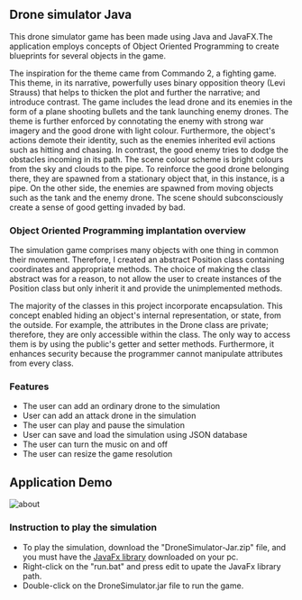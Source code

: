 ## Drone simulator Java
This drone simulator game has been made using Java and JavaFX.The application employs concepts of Object Oriented Programming to create blueprints for several objects in the game.

The inspiration for the theme came from Commando 2, a fighting game. This theme, in its narrative, powerfully uses binary opposition theory (Levi Strauss) that helps to thicken the plot and further the narrative; and introduce contrast. The game includes the lead drone and its enemies in the form of a plane shooting bullets and the tank launching enemy drones. The theme is further enforced by connotating the enemy with strong war imagery and the good drone with light colour. Furthermore, the object's actions demote their identity, such as the enemies inherited evil actions such as hitting and chasing. In contrast, the good enemy tries to dodge the obstacles incoming in its path. The scene colour scheme is bright colours from the sky and clouds to the pipe. To reinforce the good drone belonging there, they are spawned from a stationary object that, in this instance, is a pipe. On the other side, the enemies are spawned from moving objects such as the tank and the enemy drone. The scene should subconsciously create a sense of good getting invaded by bad.

### Object Oriented Programming implantation overview
The simulation game comprises many objects with one thing in common their movement. Therefore, I created an abstract Position class containing coordinates and appropriate methods. The choice of making the class abstract was for a reason, to not allow the user to create instances of the Position class but only inherit it and provide the unimplemented methods. 

The majority of the classes in this project incorporate encapsulation. This concept enabled hiding an object's internal representation, or state, from the outside. For example, the attributes in the Drone class are private; therefore, they are only accessible within the class. The only way to access them is by using the public's getter and setter methods. Furthermore, it enhances security because the programmer cannot manipulate attributes from every class. 

### Features
- The user can add an ordinary drone to the simulation
- User can add an attack drone in the simulation
- The user can play and pause the simulation
- User can save and load the simulation using JSON database
- The user can turn the music on and off
- The user can resize the game resolution


## Application Demo
![about](/Demo/cc3044ee9322070418fc.gif)


### Instruction to play the simulation
- To play the simulation, download the "DroneSimulator-Jar.zip" file, and you must have the [JavaFx library](https://gluonhq.com/products/javafx/) downloaded on your pc. 
- Right-click on the "run.bat" and press edit to upate the JavaFx library path. 
- Double-click on the DroneSimulator.jar file to run the game.

